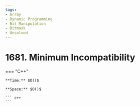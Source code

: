 ```yaml
---
tags:
- Array
- Dynamic Programming
- Bit Manipulation
- Bitmask
- Unsolved
---
```



# 1681. Minimum Incompatibility

=== "C++"

    **Time:** $O()$

    **Space:** $O()$

    ``` c++
    ```